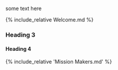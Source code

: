 

some text here

{% include_relative Welcome.md %}


### Heading 3

#### Heading 4

{% include_relative 'Mission Makers.md' %}
